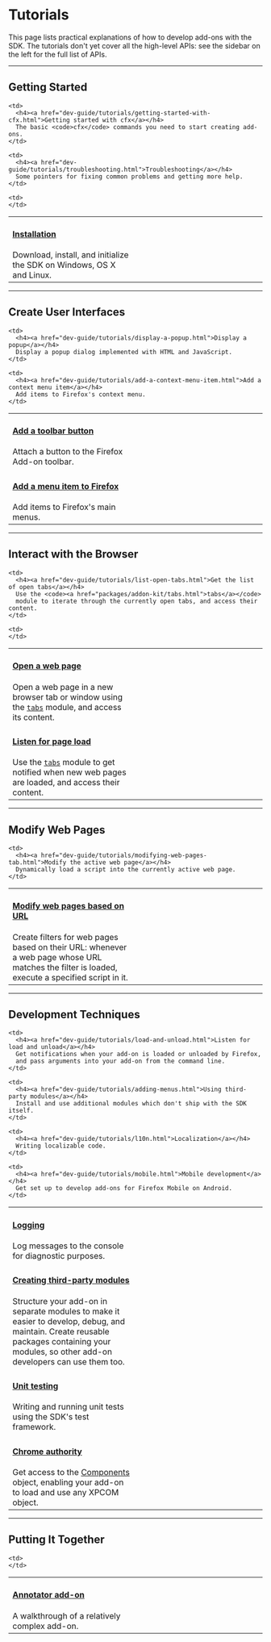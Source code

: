 <!-- This Source Code Form is subject to the terms of the Mozilla Public
   - License, v. 2.0. If a copy of the MPL was not distributed with this
   - file, You can obtain one at http://mozilla.org/MPL/2.0/. -->

# Tutorials #

This page lists practical explanations of how to develop add-ons with
the SDK. The tutorials don't yet cover all the high-level APIs: see the sidebar
on the left for the full list of APIs.

<hr>

<h2><a name="getting-started">Getting Started</a></h2>

<table class="catalog">
<colgroup>
<col width="50%">
<col width="50%">
</colgroup>
  <tr>
    <td>
      <h4><a href="dev-guide/tutorials/installation.html">Installation</a></h4>
      Download, install, and initialize the SDK on Windows, OS X and Linux.
    </td>

    <td>
      <h4><a href="dev-guide/tutorials/getting-started-with-cfx.html">Getting started with cfx</a></h4>
      The basic <code>cfx</code> commands you need to start creating add-ons.
    </td>

  </tr>
  <tr>

    <td>
      <h4><a href="dev-guide/tutorials/troubleshooting.html">Troubleshooting</a></h4>
      Some pointers for fixing common problems and getting more help.
    </td>

    <td>
    </td>

  </tr>

</table>

<hr>

<h2><a name="create-user-interfaces">Create User Interfaces</a></h2>

<table class="catalog">
<colgroup>
<col width="50%">
<col width="50%">
</colgroup>
  <tr>
    <td>
      <h4><a href="dev-guide/tutorials/adding-toolbar-button.html">Add a toolbar button</a></h4>
      Attach a button to the Firefox Add-on toolbar.
    </td>

    <td>
      <h4><a href="dev-guide/tutorials/display-a-popup.html">Display a popup</a></h4>
      Display a popup dialog implemented with HTML and JavaScript.
    </td>

  </tr>

  <tr>
    <td>
      <h4><a href="dev-guide/tutorials/adding-menus.html">Add a menu item to Firefox</a></h4>
      Add items to Firefox's main menus.
    </td>

    <td>
      <h4><a href="dev-guide/tutorials/add-a-context-menu-item.html">Add a context menu item</a></h4>
      Add items to Firefox's context menu.
    </td>

  </tr>

</table>

<hr>

<h2><a name="interact-with-the-browser">Interact with the Browser</a></h2>

<table class="catalog">
<colgroup>
<col width="50%">
<col width="50%">
</colgroup>
  <tr>
    <td>
      <h4><a href="dev-guide/tutorials/open-a-web-page.html">Open a web page</a></h4>
      Open a web page in a new browser tab or window using the
      <code><a href="packages/addon-kit/tabs.html">tabs</a></code> module, and access its content.
    </td>

    <td>
      <h4><a href="dev-guide/tutorials/list-open-tabs.html">Get the list of open tabs</a></h4>
      Use the <code><a href="packages/addon-kit/tabs.html">tabs</a></code>
      module to iterate through the currently open tabs, and access their content.
    </td>

  </tr>

  <tr>
    <td>
      <h4><a href="dev-guide/tutorials/listen-for-page-load.html">Listen for page load</a></h4>
      Use the <code><a href="packages/addon-kit/tabs.html">tabs</a></code>
      module to get notified when new web pages are loaded, and access their content.
    </td>

    <td>
    </td>

  </tr>

</table>

<hr>

<h2><a name="modify-web-pages">Modify Web Pages</a></h2>

<table class="catalog">
<colgroup>
<col width="50%">
<col width="50%">
</colgroup>
  <tr>
    <td>
      <h4><a href="dev-guide/tutorials/modifying-web-pages-url.html">Modify web pages based on URL</a></h4>
      Create filters for web pages based on their URL: whenever a web page
      whose URL matches the filter is loaded, execute a specified script in it.
    </td>

    <td>
      <h4><a href="dev-guide/tutorials/modifying-web-pages-tab.html">Modify the active web page</a></h4>
      Dynamically load a script into the currently active web page.
    </td>

  </tr>

</table>

<hr>

<h2><a name="development-techniques">Development Techniques</a></h2>

<table class="catalog">
<colgroup>
<col width="50%">
<col width="50%">
</colgroup>
  <tr>
    <td>
      <h4><a href="dev-guide/tutorials/logging.html">Logging</a></h4>
      Log messages to the console for diagnostic purposes.
    </td>

    <td>
      <h4><a href="dev-guide/tutorials/load-and-unload.html">Listen for load and unload</a></h4>
      Get notifications when your add-on is loaded or unloaded by Firefox,
      and pass arguments into your add-on from the command line.
    </td>

  </tr>

  <tr>
    <td>
      <h4><a href="dev-guide/tutorials/reusable-modules.html">Creating third-party modules</a></h4>
      Structure your add-on in separate modules to make it easier to develop, debug, and maintain.
      Create reusable packages containing your modules, so other add-on developers can use them too.
    </td>

    <td>
      <h4><a href="dev-guide/tutorials/adding-menus.html">Using third-party modules</a></h4>
      Install and use additional modules which don't ship with the SDK itself.
    </td>

  </tr>

  <tr>
    <td>
      <h4><a href="dev-guide/tutorials/unit-testing.html">Unit testing</a></h4>
      Writing and running unit tests using the SDK's test framework.
    </td>

    <td>
      <h4><a href="dev-guide/tutorials/l10n.html">Localization</a></h4>
      Writing localizable code.
    </td>

  </tr>

  <tr>
    <td>
      <h4><a href="dev-guide/tutorials/chrome.html">Chrome authority</a></h4>
      Get access to the <a href="https://developer.mozilla.org/en/Components_object">Components</a>
      object, enabling your add-on to load and use any XPCOM object.
    </td>

    <td>
      <h4><a href="dev-guide/tutorials/mobile.html">Mobile development</a></h4>
      Get set up to develop add-ons for Firefox Mobile on Android.
    </td>

  </tr>

</table>

<hr>

<h2><a name="putting-it-together">Putting It Together</a></h2>

<table class="catalog">
<colgroup>
<col width="50%">
<col width="50%">
</colgroup>
  <tr>
    <td>
      <h4><a href="dev-guide/tutorials/annotator/index.html">Annotator add-on</a></h4>
      A walkthrough of a relatively complex add-on.
    </td>

    <td>
    </td>

  </tr>

</table>

